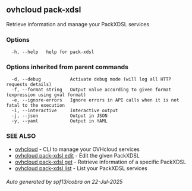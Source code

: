 ## ovhcloud pack-xdsl

Retrieve information and manage your PackXDSL services

### Options

```
  -h, --help   help for pack-xdsl
```

### Options inherited from parent commands

```
  -d, --debug           Activate debug mode (will log all HTTP requests details)
  -f, --format string   Output value according to given format (expression using gval format)
  -e, --ignore-errors   Ignore errors in API calls when it is not fatal to the execution
  -i, --interactive     Interactive output
  -j, --json            Output in JSON
  -y, --yaml            Output in YAML
```

### SEE ALSO

* [ovhcloud](ovhcloud.md)	 - CLI to manage your OVHcloud services
* [ovhcloud pack-xdsl edit](ovhcloud_pack-xdsl_edit.md)	 - Edit the given PackXDSL
* [ovhcloud pack-xdsl get](ovhcloud_pack-xdsl_get.md)	 - Retrieve information of a specific PackXDSL
* [ovhcloud pack-xdsl list](ovhcloud_pack-xdsl_list.md)	 - List your PackXDSL services

###### Auto generated by spf13/cobra on 22-Jul-2025
